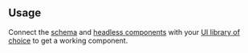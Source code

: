 ## Usage
Connect the [schema](#schema) and [headless components](#data-access) with your [UI library of choice](./how-to-use#usage) to get a working component.